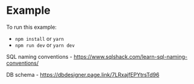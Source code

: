# Example

To run this example:

- `npm install` or `yarn`
- `npm run dev` or `yarn dev`

SQL naming conventions - https://www.sqlshack.com/learn-sql-naming-conventions/

DB schema - https://dbdesigner.page.link/7LRxajfEPYtrsTd96
